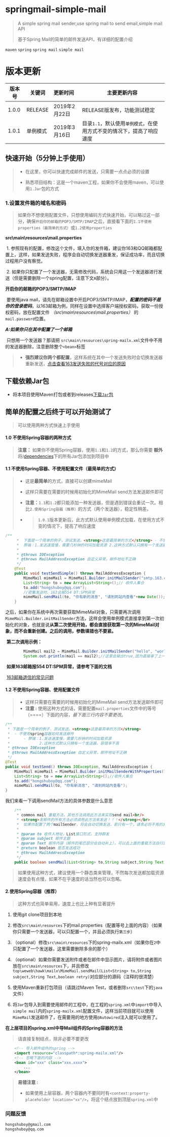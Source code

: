 # springmail-simple-mail
> A simple spring mail sender,use spring mail to send email,simple mail API
>
> 基于Spring Mail的简单的邮件发送API，有详细的配置介绍

`maven` `spring` `spring mail` `simple mail`

# 版本更新

| 版本号 | 关键词   | 更新时间      | 主要更新内容                                                 |
| ------ | -------- | :------------ | ------------------------------------------------------------ |
| 1.0.0  | RELEASE  | 2019年2月22日 | RELEASE版发布，功能测试稳定                                  |
| 1.0.1  | 单例模式 | 2019年3月16日 | 目录`1.1`，默认使用`单例模式`，在使用方式不变的情况下，提高了响应速度 |

## 快速开始（5分钟上手使用）

> - 在这里，你可以快速完成邮件的发送，只需要一点点必须的设置
>
> - 熟悉项目结构：这是一个maven工程，如果你不会使用maven，可以使用`1.Jar`包的方式

### 1.设置发件箱的域名和密码

> 如果你不想使用配置文件，只想使用编码方式快速开始，可以略过这一部分，确保`开启你的邮箱的POP3/SMTP/IMAP`之后，直接看下面的`1.1不使用properties（最简单的方式）`或`1.2使用properties`

**src\main\resources\mail.properties** 

​	1. 参照现有的配置，修改这个文件，填入你的发件箱，建议你163和QQ邮箱都配置上，这样，如果发送失败，程序会自动切换发送器重发，保证成功率，而且切换过程用户没有察觉。

​	2. 如果你只配置了一个发送器，无需修改代码，系统会只用这一个发送器进行发送（但是需要删除一个spring配置，注意下文`A`部分）。

**开启你的邮箱的POP3/SMTP/IMAP**

​	要使用java mail，请先在邮箱设置中开启POP3/SMTP/IMAP，***配置的密码不是你的登录密码***，以163邮箱为例，同样在设置中选择客户端授权密码，获取一份授权密码，放在配置文件 *（src\main\resources\mail.properties）* 的`mail.password`位置。

***A:如果你只在其中配置了一个邮箱***

​	只想用一个发送器？那请把 `src\main\resources\spring-mailx.xml`文件中不用的发送器删除，注意删除整个`<bean>`标签

> - **强烈建议你两个都配置**，这样系统在其中一个发送失败时会切换发送器重新发送，[点击查看163发送失败的代号对应的原因](http://help.163.com/09/1224/17/5RAJ4LMH00753VB8.html)

## 下载依赖Jar包

* 将本项目使用Maven打包或者到releases[下载`Jar`包](https://github.com/hongshuboy/springmail-simple-mail/releases)

## 简单的配置之后终于可以开始测试了

> 可以使用两种方式快速上手使用

#### 1.0 不使用Spring容器的两种方式

> **注意：** 如果你不使用Spring容器，使用`1.1`和`1.2`的方式，那么你需要 **额外** 将/[dependencies](https://github.com/hongshuboy/springmail-simple-mail/tree/master/dependencies)下的所有Jar包添加到项目中

#### 1.1 不使用Spring容器、不使用配置文件（最简单的方式）

> - 这是**最简单**的方式，直接可以创建mimeMail
>
> - 这样只需要在需要的时候用初始化的MimeMail send方法发送邮件即可
>
> - **注意：**`1.1`和`1.2`都只能添加一种发送器，但是遇到错误会重试一次。相比`2.使用Spring容器（推荐）`的方式（两个发送器），稳定性稍差。
>
> - > `1.0.1`版本更新后，此方式默认使用单例模式加载，在使用方式不变的情况下，提高了响应速度

```java
/**
	 * 	下面是一个简单的例子，测试发送。<strong>这是最简单的方式</strong> - 不使用spring容器如何发送邮件 -
	 * 	弊端：1.发送速度慢，需要几秒钟的时间加载资源 2.这种方式默认只拥有一个发送器，容错率不高
	 * 
	 * @throws IOException
	 * @throws MailAddressException 自定义异常，邮件地址不正确
	 */
	@Test
	public void testSendSimple() throws MailAddressException {
		MimeMail mimeMail = MimeMail.Builder.initMailSender("smtp.163.com", "smtp",465, "hongshuboy@163.com","你的客户端授权码", false);
		List<String> to = new ArrayList<String>();// 收件人集合
		to.add("hongshuboy@qq.com");
        //密集发送时，163会报554 DT:SPM异常
		mimeMail.sendMail(to, "你有新的消息", "请到网站内查看"+new Date());
	}
```

​	之后，如果你在系统中再次需要获取MimeMail对象，只需要再次调用`MimeMail.Builder.initMailSender`方法，这样会使用单例模式直接拿到第一次初始化的对象，也就是说**从第二次使用开始，都会直接获取第一次的MimeMail对象，而不会重新创建。之后的调用，参数填错也不要紧。**

​	**第二次调用示例：**

```java
		MimeMail mail2 = MimeMail.Builder.initMailSender("hello", "world", 100, "a", "b",true);//这里参数可以随便填了
		System.out.println(mail == mail2);//这里会输出true,因为直接拿了上一次的对象
```

​	**如果163邮箱报554 DT:SPM异常，请参考下面的文档**

​	[163邮箱退信的常见问题](http://help.163.com/09/1224/17/5RAJ4LMH00753VB8.html)

#### 1.2  不使用Spring容器、使用配置文件

> - 这样只需要在需要的时候用初始化的MimeMail send方法发送邮件即可
> - **注意 :** 使用这种方式的话，需要配置`mail.properties`文件中的等号（====）下面的内容，*最下面三行内容不要更改*。

```java
/**
 * 下面是一个简单的例子，测试发送。<strong>这是最简单的方式</strong>
 *  - 不使用spring容器如何发送邮件
 *  	- 弊端：1.发送速度慢，需要几秒钟的时间加载资源
 *  		   2.这种方式默认只拥有一个发送器，容错率不高
 * @throws IOException
 * @throws MailAddressException 自定义异常，邮件地址不正确
 */
@Test
public void testSend() throws IOException, MailAddressException {
	MimeMail mimeMail = MimeMail.Builder.initMailSenderWithProperties();
	List<String> to = new ArrayList<String>();//收件人集合
	to.add("hongshuboy@qq.com");
	mimeMail.sendMail(to, "你有新消息", "请到网站内查看");
}
```
我们来看一下调用sendMail方法的具体参数是什么意思

```java
	/**
	 * common mail 重载方法，其他方法调用此方法来实现send mail<br/>
	 * <strong>发邮件的所有方法必须调用此方法来发送！！！</strong></br>
	 * 	如果你配置了两个mailSender，将会自动切换发送，若只有一个，请务必将不用的发送器从spring-mailx.xml中删除
	 * 
	 * @param to 收件人地址，List接口形式，支持群发
	 * @param subject 邮件主题
	 * @param Text 邮件内容（邮件的尾巴部分会自动补上），可以去上面的重载方法自行定制尾巴
	 * @return boolean 是否发送成功
	 * @throws MailAddressException
	 */
	public boolean sendMail(List<String> to,String subject,String Text)
```

> ​	如果使用这种方式，建议使用一个静态类来管理，不然每次发送都加载资源速度会有点慢，如果不在乎速度的话当然也可以忽略。

#### 2.使用Spring容器（推荐）

> 这种方式也简单易用，速度上也比上种有显著提升

1. 使用git clone项目到本地

2. 修改`src\main\resources`下的mail.properties（配置等号上面的内容）（如果你只需要一个发送器，可以只配置一个，并且必须执行`第三步`）

3. （optional）修改`src\main\resources`下的spring-mailx.xml（如果你在`2`中只配置了一个发送器，这里需要删除多余的那个）

4. （optional）如果你需要发送附件或者在邮件中显示图片，请将附件或者图片放在`src\main\resources`下，并且修改`top\weweb\hawk\mailx\MimeMail.sendMail(List<String> to,String subject,String Text,boolean retry)`对应部分的源码（注释的很清楚）

5. 使用Maven重新打包项目（请跳过Maven Test，或者删除`src\test`下的`java`文件）

6. 将`Jar`包导入到需要使用邮件的工程中，在工程的`spring.xml`中`import`中导入`simple mail`内的`spring-mailx.xml`配置文件，这样当前项目就可以使用`MimeMail`发送邮件了，在需要用的地方使用`@Autowired`注入就可以使用了。

**在上层项目的spring.xml中导Mail组件的Spring容器的方法**

> 请直接复制<import>结点，除非必要不要更改

```xml
	<!-- 导入邮件组件的spring -->
	<import resource="classpath*:spring-mailx.xml"/>
	<!-- 忽略下面的内容 -->
  	<bean id="xxx" class="xxx.xxxx">
		...
	</bean>
```

> **易错注意 :** 
>
> - 如果使用上层容器，两个容器内不要同时有`<context:property-placeholder location="xx"/>`，将这个结点放到顶层`spring.xml`中

### 问题反馈

```xml
hongshuboy@gmail.com
hongshuboy@qq.com
```

